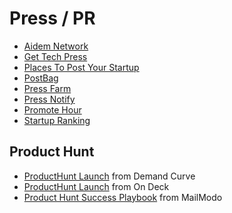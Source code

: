 # Press / PR

- [Aidem Network](https://www.aidem.network)
- [Get Tech Press](https://www.gettechpress.com)
- [Places To Post Your Startup](https://www.placestopostyourstartup.com)
- [PostBag](https://postbag.co)
- [Press Farm](https://press.farm)
- [Press Notify](https://pressnotify.com)
- [Promote Hour](https://www.promotehour.com)
- [Startup Ranking](https://www.startupranking.com)

## Product Hunt

- [ProductHunt Launch](https://www.demandcurve.com/playbooks/product-hunt-launch) from Demand Curve
- [ProductHunt Launch](https://odteam.notion.site/Launch-on-Product-Hunt-9133bb05c8c94efaa534140bbd85a02a) from On Deck
- [Product Hunt Success Playbook](https://www.mailmodo.com/product-hunt-launch/) from MailModo